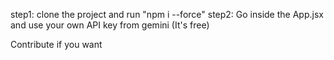 step1: clone the project and run "npm i --force"
step2: Go inside the App.jsx and use your own API key from gemini (It's free)

Contribute if you want
